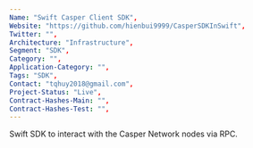 ```yaml
---
Name: "Swift Casper Client SDK",
Website: "https://github.com/hienbui9999/CasperSDKInSwift",
Twitter: "",
Architecture: "Infrastructure",
Segment: "SDK",
Category: "",
Application-Category: "",
Tags: "SDK",
Contact: "tqhuy2018@gmail.com",
Project-Status: "Live",
Contract-Hashes-Main: "",
Contract-Hashes-Test: "",
---
```

<!--lang:en--> 
Swift SDK to interact with the Casper Network nodes via RPC.
<!--lang:es--]
Swift SDK para interactuar con los nodos de Casper Network a través de RPC.
<!--lang:de--]
Swift SDK zur Interaktion mit den Casper Network-Knoten über RPC.
<!--lang:fr--]
Swift SDK pour interagir avec les nœuds du réseau Casper via RPC.
<!--lang:pl--]
Swift SDK do interakcji z węzłami Casper Network przez RPC.
<!--lang:uk--]
Swift SDK для взаємодії з вузлами мережі Casper через RPC.
[!--lang:*-->

